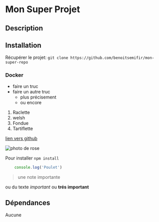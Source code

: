 # Mon Super Projet

## Description

## Installation

Récupérer le projet: `git clone https://github.com/benoitsemifir/mon-super-repo`
### Docker

- faire un truc
- faire un autre truc
  - plus précisement
  - ou encore

1) Raclette
1) welsh
2) Fondue
2) Tartiflette

[lien vers github](https://github.com)

![photo de rose](https://images.unsplash.com/photo-1642277862737-69e9a5b77c6d?ixlib=rb-1.2.1&ixid=MnwxMjA3fDB8MHxwaG90by1wYWdlfHx8fGVufDB8fHx8&auto=format&fit=crop&w=1632&q=80)

Pour installer `npm install`

```js
    console.log('Poulet')
```

> une note importante

ou du texte *important* ou **trés important**

## Dépendances

Aucune
